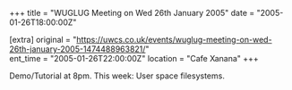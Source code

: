 +++
title = "WUGLUG Meeting on Wed 26th January 2005"
date = "2005-01-26T18:00:00Z"

[extra]
original = "https://uwcs.co.uk/events/wuglug-meeting-on-wed-26th-january-2005-1474488963821/"    
ent_time = "2005-01-26T22:00:00Z"
location = "Cafe Xanana"
+++

Demo/Tutorial at 8pm. This week: User space filesystems.

